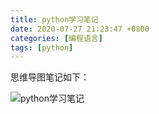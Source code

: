 ```yaml
---
title: python学习笔记
date: 2020-07-27 21:23:47 +0800
categories: [编程语言]
tags: [python]
---
```


思维导图笔记如下：

![python学习笔记](../_site/assets/img/posts/20200727/python学习笔记.svg)
